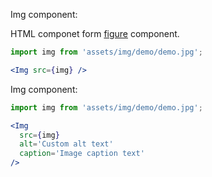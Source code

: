 Img component:

HTML componet form [figure](https://www.w3schools.com/tags/tag_figcaption.asp) component.
```jsx
import img from 'assets/img/demo/demo.jpg';

<Img src={img} />
```


Img component:

```jsx
import img from 'assets/img/demo/demo.jpg';

<Img
  src={img}
  alt='Custom alt text'
  caption='Image caption text'
/>
```
